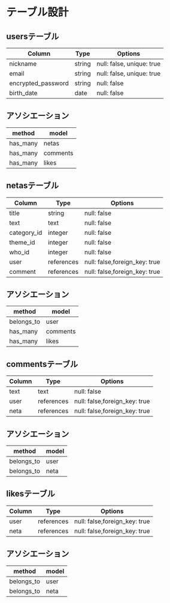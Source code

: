 # テーブル設計

## usersテーブル

| Column                | Type      | Options                        |
| --------------------- | --------- | ------------------------------ |
| nickname              | string    | null: false, unique: true      |
| email                 | string    | null: false, unique: true      |
| encrypted_password    | string    | null: false                    |
| birth_date            | date      | null: false                    |

## アソシエーション

| method                | model          |
| --------------------- | -------------- |
| has_many              | netas          |
| has_many              | comments       |
| has_many              | likes          |




## netasテーブル

| Column                | Type        | Options                        |
| --------------------- | ----------- | ------------------------------ |
| title                 | string      | null: false                    |
| text                  | text        | null: false                    |
| category_id           | integer     | null: false                    |
| theme_id              | integer     | null: false                    |
| who_id                | integer     | null: false                    |
| user                  | references  | null: false,foreign_key: true  |
| comment               | references  | null: false,foreign_key: true  |


## アソシエーション

| method                | model          |
| --------------------- | -------------- |
| belongs_to            | user           |
| has_many              | comments       |
| has_many              | likes          |





## commentsテーブル

| Column                | Type       | Options                        |
| --------------------- | ---------- | ------------------------------ |
| text                  | text       | null: false                    |
| user                  | references | null: false,foreign_key: true  |
| neta                  | references | null: false,foreign_key: true  |

## アソシエーション

| method                | model          |
| --------------------- | -------------- |
| belongs_to            | user           |
| belongs_to            | neta           |



## likesテーブル

| Column                | Type       | Options                        |
| --------------------- | ---------- | ------------------------------ |
| user                  | references | null: false,foreign_key: true  |
| neta                  | references | null: false,foreign_key: true  |

## アソシエーション

| method                | model          |
| --------------------- | -------------- |
| belongs_to            | user           |
| belongs_to            | neta           |